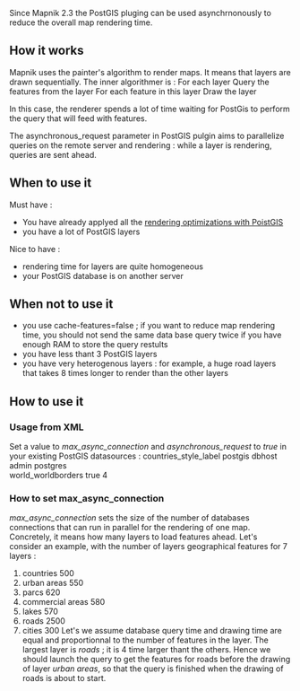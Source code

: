 Since Mapnik 2.3 the PostGIS pluging can be used asynchrnonously to reduce the overall map rendering time. 

## How it works
Mapnik uses the painter's algorithm to render maps. It means that layers are drawn sequentially. The inner algorithmer is :
    For each layer
       Query the features from the layer
       For each feature in this layer
           Draw the layer

In this case, the renderer spends a lot of time waiting for PostGis to perform the query that will feed with features.

The asynchronous_request parameter in PostGIS pulgin aims to parallelize queries on the remote server and rendering : while a layer is rendering, queries are sent ahead.


## When to use it
Must have :
* You have already applyed all the [rendering optimizations with PoistGIS](/wiki:OptimizeRenderingWithPostGIS/)
* you have a lot of PostGIS layers

Nice to have :
* rendering time for layers are quite homogeneous
* your PostGIS database is on another server

## When not to use it
* you use cache-features=false ; if you want to reduce map rendering time, you should not send the same data base query twice if you have enough RAM to store the query restults
* you have less thant 3 PostGIS layers
* you have very heterogenous layers : for example, a huge road layers that takes 8 times longer to render than the other layers

## How to use it
### Usage from XML 
Set a value to *max_async_connection* and *asynchronous_request* to *true* in your existing PostGIS datasources :
<Layer name="countries" status="on" srs="+proj=latlong +datum=WGS84">
      <StyleName>countries_style_label</StyleName>
      <Datasource>
        <Parameter name="type">postgis</Parameter>
        <Parameter name="host">dbhost</Parameter>
        <Parameter name="dbname">admin</Parameter>
        <Parameter name="user">postgres</Parameter>      
        <Parameter name="password"></Parameter>
        <Parameter name="table">world_worldborders</Parameter>
        <Parameter name="asynchronous_request">true</Parameter>
        <Parameter name="max_async_connection">4</Parameter>
      </Datasource>
  </Layer>
### How to set max_async_connection
*max_async_connection* sets the size of the number of databases connections that can run in parallel for the rendering of one map. Concretely, it means how many layers to load features ahead.
Let's consider an example, with the number of layers geographical features for 7 layers :
1. countries   500
1. urban areas 550
1. parcs   620
1. commercial areas 580
1. lakes   570
1. roads   2500
1. cities  300
Let's we assume database query time and drawing time are equal and proportionnal to the number of features in the layer.
The largest layer is *roads* ; it is 4 time larger thant the others. Hence we should launch the query to get the features for roads before the drawing of layer *urban areas*, so that the query is finished when the drawing of roads is about to start.
